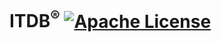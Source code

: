 # ITDB<sup>®</sup> [![Apache License](https://img.shields.io/badge/license-Apache-blue.svg)](https://github.com/ITDB/ITDB/blob/master/LICENSE)
